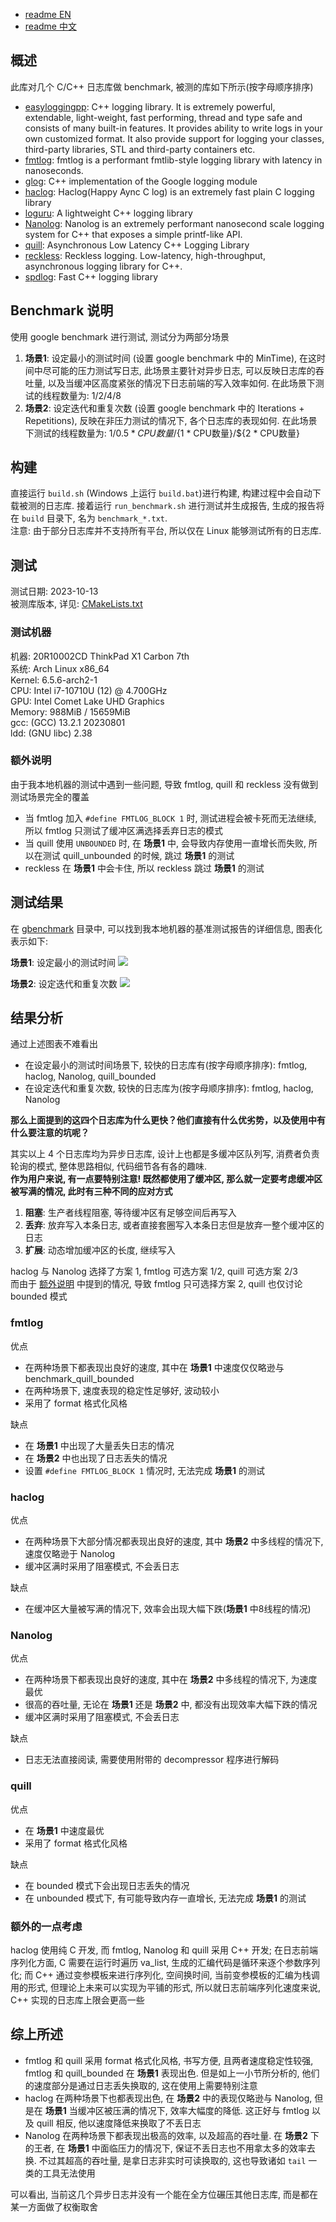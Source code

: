 * [readme EN](./README.md)
* [readme 中文](./README_cn.md)

## 概述
此库对几个 C/C++ 日志库做 benchmark, 被测的库如下所示(按字母顺序排序)  
* [easyloggingpp](https://github.com/abumq/easyloggingpp): C++ logging library. It is extremely powerful, extendable, light-weight, fast performing, thread and type safe and consists of many built-in features. It provides ability to write logs in your own customized format. It also provide support for logging your classes, third-party libraries, STL and third-party containers etc.
* [fmtlog](https://github.com/MengRao/fmtlog): fmtlog is a performant fmtlib-style logging library with latency in nanoseconds.
* [glog](https://github.com/google/glog): C++ implementation of the Google logging module
* [haclog](https://github.com/MuggleWei/haclog): Haclog(Happy Aync C log) is an extremely fast plain C logging library
* [loguru](https://github.com/emilk/loguru): A lightweight C++ logging library
* [Nanolog](https://github.com/PlatformLab/Nanolog): Nanolog is an extremely performant nanosecond scale logging system for C++ that exposes a simple printf-like API. 
* [quill](https://github.com/odygrd/quill): Asynchronous Low Latency C++ Logging Library
* [reckless](https://github.com/mattiasflodin/reckless/tree/master): Reckless logging. Low-latency, high-throughput, asynchronous logging library for C++.
* [spdlog](https://github.com/gabime/spdlog): Fast C++ logging library

## Benchmark 说明
使用 google benchmark 进行测试, 测试分为两部分场景
1. **场景1**: 设定最小的测试时间 (设置 google benchmark 中的 MinTime), 在这时间中尽可能的压力测试写日志, 此场景主要针对异步日志, 可以反映日志库的吞吐量, 以及当缓冲区高度紧张的情况下日志前端的写入效率如何. 在此场景下测试的线程数量为: 1/2/4/8
2. **场景2**: 设定迭代和重复次数 (设置 google benchmark 中的 Iterations + Repetitions), 反映在非压力测试的情况下, 各个日志库的表现如何. 在此场景下测试的线程数量为: 1/${0.5 * CPU数量}/${1 * CPU数量}/${2 * CPU数量}  

## 构建
直接运行 `build.sh` (Windows 上运行 `build.bat`)进行构建, 构建过程中会自动下载被测的日志库. 接着运行 `run_benchmark.sh` 进行测试并生成报告, 生成的报告将在 `build` 目录下, 名为 `benchmark_*.txt`.  
注意: 由于部分日志库并不支持所有平台, 所以仅在 Linux 能够测试所有的日志库.  

## 测试
测试日期: 2023-10-13  
被测库版本, 详见: [CMakeLists.txt](./CMakeLists.txt)

### 测试机器
机器: 20R10002CD ThinkPad X1 Carbon 7th  
系统: Arch Linux x86_64  
Kernel: 6.5.6-arch2-1  
CPU: Intel i7-10710U (12) @ 4.700GHz  
GPU: Intel Comet Lake UHD Graphics  
Memory: 988MiB / 15659MiB  
gcc: (GCC) 13.2.1 20230801  
ldd: (GNU libc) 2.38  

### 额外说明
由于我本地机器的测试中遇到一些问题, 导致 fmtlog, quill 和 reckless 没有做到测试场景完全的覆盖
* 当 fmtlog 加入 `#define FMTLOG_BLOCK 1` 时, 测试进程会被卡死而无法继续, 所以 fmtlog 只测试了缓冲区满选择丢弃日志的模式
* 当 quill 使用 `UNBOUNDED` 时, 在 **场景1** 中, 会导致内存使用一直增长而失败, 所以在测试 quill_unbounded 的时候, 跳过 **场景1** 的测试
* reckless 在 **场景1** 中会卡住, 所以 reckless 跳过 **场景1** 的测试

## 测试结果
在 [gbenchmark](./report/benchmark_20231013/gbenchmar) 目录中, 可以找到我本地机器的基准测试报告的详细信息, 图表化表示如下:   

**场景1**: 设定最小的测试时间
<img src="./report/benchmark_20231013/img/min_time.svg" />

**场景2**: 设定迭代和重复次数
<img src="./report/benchmark_20231013/img/iter_repeat.svg" />

## 结果分析
通过上述图表不难看出  
* 在设定最小的测试时间场景下, 较快的日志库有(按字母顺序排序): fmtlog, haclog, Nanolog, quill_bounded  
* 在设定迭代和重复次数, 较快的日志库为(按字母顺序排序): fmtlog, haclog, Nanolog  

**那么上面提到的这四个日志库为什么更快？他们直接有什么优劣势，以及使用中有什么要注意的坑呢？**  

其实以上 4 个日志库均为异步日志库, 设计上也都是多缓冲区队列写, 消费者负责轮询的模式, 整体思路相似, 代码细节各有各的趣味.  
**作为用户来说, 有一点要特别注意! 既然都使用了缓冲区, 那么就一定要考虑缓冲区被写满的情况, 此时有三种不同的应对方式**
1. **阻塞**: 生产者线程阻塞, 等待缓冲区有足够空间后再写入
2. **丢弃**: 放弃写入本条日志, 或者直接套圈写入本条日志但是放弃一整个缓冲区的日志
3. **扩展**: 动态增加缓冲区的长度, 继续写入

haclog 与 Nanolog 选择了方案 1, fmtlog 可选方案 1/2, quill 可选方案 2/3  
而由于 [额外说明](#额外说明) 中提到的情况, 导致 fmtlog 只可选择方案 2, quill 也仅讨论 bounded 模式  

### fmtlog
优点
* 在两种场景下都表现出良好的速度, 其中在 **场景1** 中速度仅仅略逊与 benchmark_quill_bounded
* 在两种场景下, 速度表现的稳定性足够好, 波动较小
* 采用了 format 格式化风格

缺点
* 在 **场景1** 中出现了大量丢失日志的情况
* 在 **场景2** 中也出现了日志丢失的情况
* 设置 `#define FMTLOG_BLOCK 1` 情况时, 无法完成 **场景1** 的测试

### haclog
优点
* 在两种场景下大部分情况都表现出良好的速度, 其中 **场景2** 中多线程的情况下, 速度仅略逊于 Nanolog
* 缓冲区满时采用了阻塞模式, 不会丢日志

缺点
* 在缓冲区大量被写满的情况下, 效率会出现大幅下跌(**场景1** 中8线程的情况)

### Nanolog
优点
* 在两种场景下都表现出良好的速度, 其中在 **场景2** 中多线程的情况下, 为速度最优
* 很高的吞吐量, 无论在 **场景1** 还是 **场景2** 中, 都没有出现效率大幅下跌的情况
* 缓冲区满时采用了阻塞模式, 不会丢日志

缺点
* 日志无法直接阅读, 需要使用附带的 decompressor 程序进行解码

### quill
优点
* 在 **场景1** 中速度最优
* 采用了 format 格式化风格

缺点
* 在 bounded 模式下会出现日志丢失的情况
* 在 unbounded 模式下, 有可能导致内存一直增长, 无法完成 **场景1** 的测试

### 额外的一点考虑
haclog 使用纯 C 开发, 而 fmtlog, Nanolog 和 quill 采用 C++ 开发; 在日志前端序列化方面, C 需要在运行时遍历 va_list, 生成的汇编代码是循环来逐个参数序列化; 而 C++ 通过变参模板来进行序列化, 空间换时间, 当前变参模板的汇编为栈调用的形式, 但理论上未来可以实现为平铺的形式, 所以就日志前端序列化速度来说, C++ 实现的日志库上限会更高一些  

## 综上所述
* fmtlog 和 quill 采用 format 格式化风格, 书写方便, 且两者速度稳定性较强, fmtlog 和 quill_bounded 在 **场景1** 表现出色. 但是如上一小节所分析的, 他们的速度部分是通过日志丢失换取的, 这在使用上需要特别注意  
* haclog 在两种场景下也都表现出色, 在 **场景2** 中的表现仅略逊与 Nanolog, 但是在 **场景1** 当缓冲区被压满的情况下, 效率大幅度的降低. 这正好与 fmtlog 以及 quill 相反, 他以速度降低来换取了不丢日志  
* Nanolog 在两种场景下都表现出极高的效率, 以及超高的吞吐量. 在 **场景2** 下的王者, 在 **场景1** 中面临压力的情况下, 保证不丢日志也不用拿太多的效率去换. 不过其超高的吞吐量, 是拿日志非实时可读换取的, 这也导致诸如 `tail` 一类的工具无法使用

可以看出, 当前这几个异步日志并没有一个能在全方位碾压其他日志库, 而是都在某一方面做了权衡取舍  